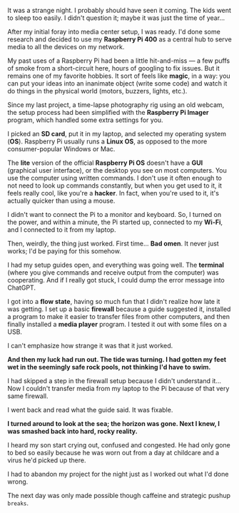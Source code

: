 It was a strange night. I probably should have seen it coming. The kids went to sleep too easily. I didn't question it; maybe it was just the time of year...

After my initial foray into media center setup, I was ready. I'd done some research and decided to use my **Raspberry Pi 400** as a central hub to serve media to all the devices on my network.

My past uses of a Raspberry Pi had been a little hit-and-miss — a few puffs of smoke from a short-circuit here, hours of googling to fix issues. But it remains one of my favorite hobbies. It sort of feels like **magic**, in a way: you can put your ideas into an inanimate object (write some code) and watch it do things in the physical world (motors, buzzers, lights, etc.).

Since my last project, a time-lapse photography rig using an old webcam, the setup process had been simplified with the **Raspberry Pi Imager** program, which handled some extra settings for you.

I picked an **SD card**, put it in my laptop, and selected my operating system (**OS**). Raspberry Pi usually runs a **Linux OS**, as opposed to the more consumer-popular Windows or Mac.

The **lite** version of the official **Raspberry Pi OS** doesn't have a **GUI** (graphical user interface), or the desktop you see on most computers. You use the computer using written commands. I don't use it often enough to not need to look up commands constantly, but when you get used to it, it feels really cool, like you're a **hacker**. In fact, when you're used to it, it's actually quicker than using a mouse.

I didn't want to connect the Pi to a monitor and keyboard. So, I turned on the power, and within a minute, the Pi started up, connected to my **Wi-Fi**, and I connected to it from my laptop.

Then, weirdly, the thing just worked. First time... **Bad omen**. It never just works; I'd be paying for this somehow.

I had my setup guides open, and everything was going well. The **terminal** (where you give commands and receive output from the computer) was cooperating. And if I really got stuck, I could dump the error message into ChatGPT.

I got into a **flow state**, having so much fun that I didn't realize how late it was getting. I set up a basic **firewall** because a guide suggested it, installed a program to make it easier to transfer files from other computers, and then finally installed a **media player** program. I tested it out with some files on a USB.

I can't emphasize how strange it was that it just worked.

**And then my luck had run out. The tide was turning. I had gotten my feet wet in the seemingly safe rock pools, not thinking I'd have to swim.**

I had skipped a step in the firewall setup because I didn't understand it... Now I couldn't transfer media from my laptop to the Pi because of that very same firewall.

I went back and read what the guide said. It was fixable.

**I turned around to look at the sea; the horizon was gone. Next I knew, I was smashed back into hard, rocky reality.**

I heard my son start crying out, confused and congested. He had only gone to bed so easily because he was worn out from a day at childcare and a virus he'd picked up there.

I had to abandon my project for the night just as I worked out what I'd done wrong.

The next day was only made possible though caffeine and strategic pushup `breaks`.
